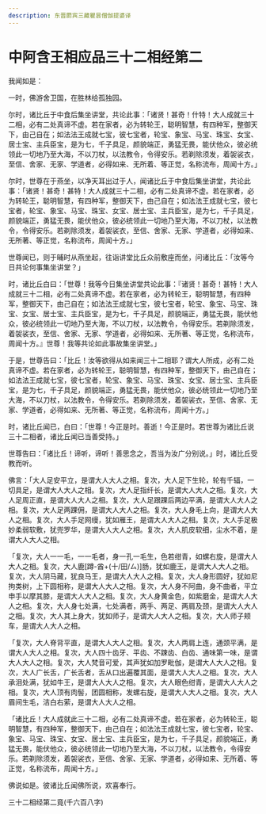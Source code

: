 ```yaml
---
description: 东晋罽宾三藏瞿昙僧伽提婆译
---
```


# 中阿含王相应品三十二相经第二

我闻如是：

一时，佛游舍卫国，在胜林给孤独园。

尔时，诸比丘于中食后集坐讲堂，共论此事：「诸贤！甚奇！什特！大人成就三十二相，必有二处真谛不虚。若在家者，必为转轮王，聪明智慧，有四种军，整御天下，由己自在；如法法王成就七宝，彼七宝者，轮宝、象宝、马宝、珠宝、女宝、居士宝、主兵臣宝，是为七，千子具足，颜貌端正，勇猛无畏，能伏他众，彼必统领此一切地乃至大海，不以刀杖，以法教令，令得安乐。若剃除须发，着袈裟衣，至信、舍家、无家、学道者，必得如来、无所着、等正觉，名称流布，周闻十方。」

尔时，世尊在于燕坐，以净天耳出过于人，闻诸比丘于中食后集坐讲堂，共论此事：「诸贤！甚奇！甚特！大人成就三十二相，必有二处真谛不虚。若在家者，必为转轮王，聪明智慧，有四种军，整御天下，由己自在；如法法王成就七宝，彼七宝者，轮宝、象宝、马宝、珠宝、女宝、居士宝、主兵臣宝，是为七，千子具足，颜貌端正，勇猛无畏，能伏他众，彼必统领此一切地乃至大海，不以刀杖，以法教令，令得安乐。若剃除须发，着袈裟衣，至信、舍家、无家、学道者，必得如来、无所著、等正觉，名称流布，周闻十方。」

世尊闻已，则于晡时从燕坐起，往诣讲堂比丘众前敷座而坐，问诸比丘：「汝等今日共论何事集坐讲堂？」

时，诸比丘白曰：「世尊！我等今日集坐讲堂共论此事：『诸贤！甚奇！甚特！大人成就三十二相，必有二处真谛不虚。若在家者，必为转轮王，聪明智慧，有四种军，整御天下，由己自在；如法法王成就七宝，彼七宝者，轮宝、象宝、马宝、珠宝、女宝、居士宝、主兵臣宝，是为七，千子具足，颜貌端正，勇猛无畏，能伏他众，彼必统领此一切地乃至大海，不以刀杖，以法教令，令得安乐。若剃除须发，着袈裟衣，至信、舍家、无家、学道者，必得如来、无所著、等正觉，名称流布，周闻十方。』世尊！我等共论如此事故集坐讲堂。」

于是，世尊告曰：「比丘！汝等欲得从如来闻三十二相耶？谓大人所成，必有二处真谛不虚。若在家者，必为转轮王，聪明智慧，有四种军，整御天下，由己自在；如法法王成就七宝，彼七宝者，轮宝、象宝、马宝、珠宝、女宝、居士宝、主兵臣宝，是为七，千子具足，颜貌端正，勇猛无畏，能伏他众，彼必统领此一切地乃至大海，不以刀杖，以法教令，令得安乐。若剃除须发，着袈裟衣，至信、舍家、无家、学道者，必得如来、无所著、等正觉，名称流布，周闻十方。」

时，诸比丘闻已，白曰：「世尊！今正是时。善逝！今正是时。若世尊为诸比丘说三十二相者，诸比丘闻已当善受持。」

世尊告曰：「诸比丘！谛听，谛听！善思念之，吾当为汝广分别说。」时，诸比丘受教而听。

佛言：「大人足安平立，是谓大人大人之相。复次，大人足下生轮，轮有千辐，一切具足，是谓大人大人之相。复次，大人足指纤长，是谓大人大人之相。复次，大人足周正直，是谓大人大人之相。复次，大人足跟踝后两边平满，是谓大人大人之相。复次，大人足两踝佣，是谓大人大人之相。复次，大人身毛上向，是谓大人大人之相。复次，大人手足网缦，犹如雁王，是谓大人大人之相。复次，大人手足极妙柔弱软敷，犹兜罗华，是谓大人大人之相。复次，大人肌皮软细，尘水不着，是谓大人大人之相。

「复次，大人一一毛，一一毛者，身一孔一毛生，色若绀青，如螺右旋，是谓大人大人之相。复次，大人鹿\[蹲-酋+(十/田/ㄙ)]肠，犹如鹿王，是谓大人大人之相。复次，大人阴马藏，犹良马王，是谓大人大人之相。复次，大人身形圆好，犹如尼拘类树，上下圆相称，是谓大人大人之相。复次，大人身不阿曲，身不曲者，平立申手以摩其膝，是谓大人大人之相。复次，大人身黄金色，如紫磨金，是谓大人大人之相。复次，大人身七处满，七处满者，两手、两足、两肩及颈，是谓大人大人之相。复次，大人其上身大，犹如师子，是谓大人大人之相。复次，大人师子颊车，是谓大人大人之相。

「复次，大人脊背平直，是谓大人大人之相。复次，大人两肩上连，通颈平满，是谓大人大人之相。复次，大人四十齿牙、平齿、不踈齿、白齿、通味第一味，是谓大人大人之相。复次，大人梵音可爱，其声犹如加罗毗伽，是谓大人大人之相。复次，大人广长舌，广长舌者，舌从口出遍覆其面，是谓大人大人之相。复次，大人承泪处满，犹如牛王，是谓大人大人之相。复次，大人眼色绀青，是谓大人大人之相。复次，大人顶有肉髻，团圆相称，发螺右旋，是谓大人大人之相。复次，大人眉间生毛，洁白右萦，是谓大人大人之相。

「诸比丘！大人成就此三十二相，必有二处真谛不虚。若在家者，必为转轮王，聪明智慧，有四种军，整御天下，由己自在；如法法王成就七宝，彼七宝者，轮宝、象宝、马宝、珠宝、女宝、居士宝、主兵臣宝，是为七，千子具足，颜貌端正，勇猛无畏，能伏他众，彼必统领此一切地乃至大海，不以刀杖，以法教令，令得安乐。若剃除须发，着袈裟衣，至信、舍家、无家、学道者，必得如来、无所着、等正觉，名称流布，周闻十方。」

佛说如是。彼诸比丘闻佛所说，欢喜奉行。

三十二相经第二竟(千六百八字)

